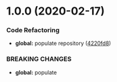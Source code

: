 # 1.0.0 (2020-02-17)


### Code Refactoring

* **global:** populate repository ([4220fd8](https://github.com/Itee/itee-redis/commit/4220fd8da305c88688560ee478b17dcabe78f454))


### BREAKING CHANGES

* **global:** populate
